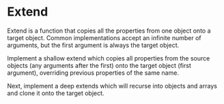 # Extend

Extend is a function that copies all the properties from one object onto a target object. Common implementations accept an infinite number of arguments, but the first argument is always the target object.

Implement a shallow extend which copies all properties from the source objects (any arguments after the first) onto the target object (first argument), overriding previous properties of the same name.

Next, implement a deep extends which will recurse into objects and arrays and clone it onto the target object.
